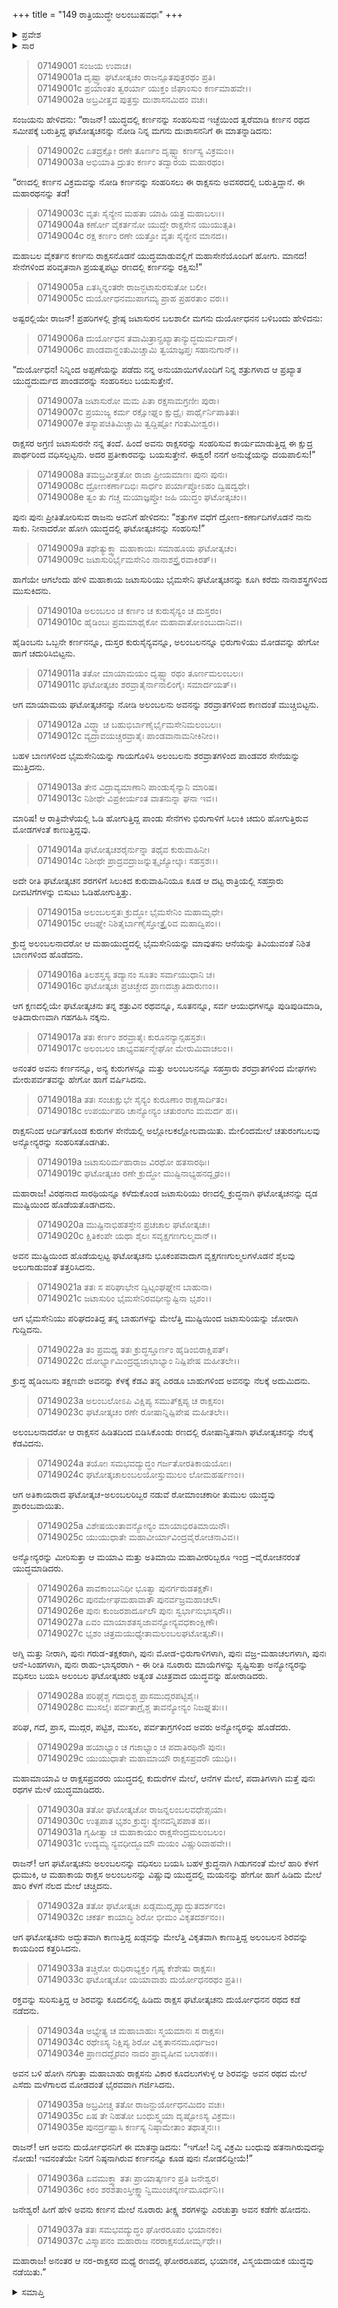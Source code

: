 +++
title = "149 ರಾತ್ರಿಯುದ್ಧೇ ಅಲಂಬುಷವಧಃ"
+++

<details><summary>ಪ್ರವೇಶ</summary>


।।   ಓಂ ಓಂ ನಮೋ ನಾರಾಯಣಾಯ।।   ಶ್ರೀ ವೇದವ್ಯಾಸಾಯ ನಮಃ ।।

ಶ್ರೀ ಕೃಷ್ಣದ್ವೈಪಾಯನ ವೇದವ್ಯಾಸ ವಿರಚಿತ  

**ಶ್ರೀ ಮಹಾಭಾರತ**

**ದ್ರೋಣ ಪರ್ವ**

**ಘಟೋತ್ಕಚವಧ ಪರ್ವ**

**ಅಧ್ಯಾಯ 149**

</details>

<details><summary>ಸಾರ</summary>

ಜಟಾಸುರನ ಮಗ ಅಲಂಬಲನನ್ನು ಘಟೋತ್ಕಚನು ಸಂಹರಿಸಿದುದು (1-37).


</details>



> 07149001 ಸಂಜಯ ಉವಾಚ।   
07149001a ದೃಷ್ಟ್ವಾ ಘಟೋತ್ಕಚಂ ರಾಜನ್ಸೂತಪುತ್ರರಥಂ ಪ್ರತಿ।   
07149001c ಪ್ರಯಾಂತಂ ತ್ವರರ್ಯಾ ಯುಕ್ತಂ ಜಿಘಾಂಸುಂ ಕರ್ಣಮಾಹವೇ।।   
07149002a ಅಬ್ರವೀತ್ತವ ಪುತ್ರಸ್ತು ದುಃಶಾಸನಮಿದಂ ವಚಃ।

ಸಂಜಯನು ಹೇಳಿದನು: “ರಾಜನ್! ಯುದ್ಧದಲ್ಲಿ ಕರ್ಣನನ್ನು ಸಂಹರಿಸುವ ಇಚ್ಛೆಯಿಂದ ತ್ವರೆಮಾಡಿ ಕರ್ಣನ ರಥದ ಸಮೀಪಕ್ಕೆ ಬರುತ್ತಿದ್ದ ಘಟೋತ್ಕಚನನ್ನು ನೋಡಿ ನಿನ್ನ ಮಗನು ದುಃಶಾಸನನಿಗೆ ಈ ಮಾತನ್ನಾಡಿದನು:

> 07149002c ಏತದ್ರಕ್ಷೋ ರಣೇ ತೂರ್ಣಂ ದೃಷ್ಟ್ವಾ ಕರ್ಣಸ್ಯ ವಿಕ್ರಮಂ।।   
07149003a ಅಭಿಯಾತಿ ದ್ರುತಂ ಕರ್ಣಂ ತದ್ವಾರಯ ಮಹಾರಥಂ।

“ರಣದಲ್ಲಿ ಕರ್ಣನ ವಿಕ್ರಮವನ್ನು ನೋಡಿ ಕರ್ಣನನ್ನು ಸಂಹರಿಸಲು ಈ ರಾಕ್ಷಸನು ಅವಸರದಲ್ಲಿ ಬರುತ್ತಿದ್ದಾನೆ. ಈ ಮಹಾರಥನನ್ನು ತಡೆ!

> 07149003c ವೃತಃ ಸೈನ್ಯೇನ ಮಹತಾ ಯಾಹಿ ಯತ್ರ ಮಹಾಬಲಃ।।   
07149004a ಕರ್ಣೋ ವೈಕರ್ತನೋ ಯುದ್ಧೇ ರಾಕ್ಷಸೇನ ಯುಯುತ್ಸತಿ।   
07149004c ರಕ್ಷ ಕರ್ಣಂ ರಣೇ ಯತ್ತೋ ವೃತಃ ಸೈನ್ಯೇನ ಮಾನದ।।

ಮಹಾಬಲ ವೈಕರ್ತನ ಕರ್ಣನು ರಾಕ್ಷಸನೊಡನೆ ಯುದ್ಧಮಾಡುವಲ್ಲಿಗೆ ಮಹಾಸೇನೆಯೊಂದಿಗೆ ಹೋಗು. ಮಾನದ! ಸೇನೆಗಳಿಂದ ಪರಿವೃತನಾಗಿ ಪ್ರಯತ್ನಪಟ್ಟು ರಣದಲ್ಲಿ ಕರ್ಣನನ್ನು ರಕ್ಷಿಸು!”

> 07149005a ಏತಸ್ಮಿನ್ನಂತರೇ ರಾಜನ್ಜಟಾಸುರಸುತೋ ಬಲೀ।   
07149005c ದುರ್ಯೋಧನಮುಪಾಗಮ್ಯ ಪ್ರಾಹ ಪ್ರಹರತಾಂ ವರಃ।।

ಅಷ್ಟರಲ್ಲಿಯೇ ರಾಜನ್! ಪ್ರಹರಿಗಳಲ್ಲಿ ಶ್ರೇಷ್ಠ ಜಟಾಸುರನ ಬಲಶಾಲೀ ಮಗನು ದುರ್ಯೋಧನನ ಬಳಿಬಂದು ಹೇಳಿದನು:

> 07149006a ದುರ್ಯೋಧನ ತವಾಮಿತ್ರಾನ್ಪ್ರಖ್ಯಾತಾನ್ಯುದ್ಧದುರ್ಮದಾನ್।   
07149006c ಪಾಂಡವಾನ್ಹಂತುಮಿಚ್ಚಾಮಿ ತ್ವಯಾಜ್ಞಪ್ತಃ ಸಹಾನುಗಾನ್।।

“ದುರ್ಯೋಧನ! ನಿನ್ನಿಂದ ಅಪ್ಪಣೆಯನ್ನು ಪಡೆದು ನನ್ನ ಅನುಯಾಯಿಗಳೊಂದಿಗೆ ನಿನ್ನ ಶತ್ರುಗಳಾದ ಆ ಪ್ರಖ್ಯಾತ ಯುದ್ಧದುರ್ಮದ ಪಾಂಡವರನ್ನು ಸಂಹರಿಸಲು ಬಯಸುತ್ತೇನೆ.

> 07149007a ಜಟಾಸುರೋ ಮಮ ಪಿತಾ ರಕ್ಷಸಾಮಗ್ರಣೀಃ ಪುರಾ।   
07149007c ಪ್ರಯುಜ್ಯ ಕರ್ಮ ರಕ್ಷೋಘ್ನಂ ಕ್ಷುದ್ರೈಃ ಪಾರ್ಥೈರ್ನಿಪಾತಿತಃ।   
07149007e ತಸ್ಯಾಪಚಿತಿಮಿಚ್ಚಾಮಿ ತ್ವದ್ದಿಷ್ಟೋ ಗಂತುಮೀಶ್ವರ।।

ರಾಕ್ಷಸರ ಅಗ್ರಣಿ ಜಟಾಸುರನೇ ನನ್ನ ತಂದೆ. ಹಿಂದೆ ಅವನು ರಾಕ್ಷಸರನ್ನು ಸಂಹರಿಸುವ ಕಾರ್ಯಮಾಡುತ್ತಿದ್ದ ಈ ಕ್ಷುದ್ರ ಪಾರ್ಥರಿಂದ ವಧಿಸಲ್ಪಟ್ಟನು. ಅದರ ಪ್ರತೀಕಾರವನ್ನು ಬಯಸುತ್ತೇನೆ. ಈಶ್ವರ! ನನಗೆ ಅನುಜ್ಞೆಯನ್ನು ದಯಪಾಲಿಸು!”

> 07149008a ತಮಬ್ರವೀತ್ತತೋ ರಾಜಾ ಪ್ರೀಯಮಾಣಃ ಪುನಃ ಪುನಃ।   
07149008c ದ್ರೋಣಕರ್ಣಾದಿಭಿಃ ಸಾರ್ಧಂ ಪರ್ಯಾಪ್ತೋಽಹಂ ದ್ವಿಷದ್ವಧೇ।   
07149008e ತ್ವಂ ತು ಗಚ್ಚ ಮಯಾಜ್ಞಪ್ತೋ ಜಹಿ ಯುದ್ಧಂ ಘಟೋತ್ಕಚಂ।।

ಪುನಃ ಪುನಃ ಪ್ರೀತಿತೋರಿಸುವ ರಾಜನು ಅವನಿಗೆ ಹೇಳಿದನು: “ಶತ್ರುಗಳ ವಧೆಗೆ ದ್ರೋಣ-ಕರ್ಣಾದಿಗಳೊಡನೆ ನಾನು ಸಾಕು. ನೀನಾದರೋ ಹೋಗಿ ಯುದ್ಧದಲ್ಲಿ ಘಟೋತ್ಕಚನನ್ನು ಸಂಹರಿಸು!”

> 07149009a ತಥೇತ್ಯುಕ್ತ್ವಾ ಮಹಾಕಾಯಃ ಸಮಾಹೂಯ ಘಟೋತ್ಕಚಂ।   
07149009c ಜಟಾಸುರಿರ್ಭೈಮಸೇನಿಂ ನಾನಾಶಸ್ತ್ರೈರವಾಕಿರತ್।।

ಹಾಗೆಯೇ ಆಗಲೆಂದು ಹೇಳಿ ಮಹಾಕಾಯ ಜಟಾಸುರಿಯು ಭೈಮಸೇನಿ ಘಟೋತ್ಕಚನನ್ನು ಕೂಗಿ ಕರೆದು ನಾನಾಶಸ್ತ್ರಗಳಿಂದ ಮುಸುಕಿದನು.

> 07149010a ಅಲಂಬಲಂ ಚ ಕರ್ಣಂ ಚ ಕುರುಸೈನ್ಯಂ ಚ ದುಸ್ತರಂ।   
07149010c ಹೈಡಿಂಬಃ ಪ್ರಮಮಾಥೈಕೋ ಮಹಾವಾತೋಽಂಬುದಾನಿವ।।

ಹೈಡಿಂಬನು ಒಬ್ಬನೇ ಕರ್ಣನನ್ನೂ, ದುಸ್ತರ ಕುರುಸೈನ್ಯವನ್ನೂ, ಅಲಂಬಲನನ್ನೂ ಭಿರುಗಾಳಿಯು ಮೋಡವನ್ನು ಹೇಗೋ ಹಾಗೆ ಚದುರಿಸಿಬಿಟ್ಟನು.

> 07149011a ತತೋ ಮಾಯಾಮಯಂ ದೃಷ್ಟ್ವಾ ರಥಂ ತೂರ್ಣಮಲಂಬಲಃ।   
07149011c ಘಟೋತ್ಕಚಂ ಶರವ್ರಾತೈರ್ನಾನಾಲಿಂಗೈಃ ಸಮಾರ್ದಯತ್।।

ಆಗ ಮಾಯಾಮಯ ಘಟೋತ್ಕಚನನ್ನು ನೋಡಿ ಅಲಂಬಲನು ಅವನನ್ನು ಶರವ್ರಾತಗಳಿಂದ ಕಾಣದಂತೆ ಮುಚ್ಚಿಬಿಟ್ಟನು.

> 07149012a ವಿದ್ಧ್ವಾ ಚ ಬಹುಭಿರ್ಬಾಣೈರ್ಭೈಮಸೇನಿಮಲಂಬಲಃ।   
07149012c ವ್ಯದ್ರಾವಯಚ್ಚರವ್ರಾತೈಃ ಪಾಂಡವಾನಾಮನೀಕಿನೀಂ।।

ಬಹಳ ಬಾಣಗಳಿಂದ ಭೈಮಸೇನಿಯನ್ನು ಗಾಯಗೊಳಿಸಿ ಅಲಂಬಲನು ಶರವ್ರಾತಗಳಿಂದ ಪಾಂಡವರ ಸೇನೆಯನ್ನು ಮುತ್ತಿದನು.

> 07149013a ತೇನ ವಿದ್ರಾವ್ಯಮಾಣಾನಿ ಪಾಂಡುಸೈನ್ಯಾನಿ ಮಾರಿಷ।   
07149013c ನಿಶೀಥೇ ವಿಪ್ರಕೀರ್ಯಂತ ವಾತನುನ್ನಾ ಘನಾ ಇವ।।

ಮಾರಿಷ! ಆ ರಾತ್ರಿವೇಳೆಯಲ್ಲಿ ಓಡಿ ಹೋಗುತ್ತಿದ್ದ ಪಾಂಡು ಸೇನೆಗಳು ಭಿರುಗಾಳಿಗೆ ಸಿಲುಕಿ ಚದುರಿ ಹೋಗುತ್ತಿರುವ ಮೋಡಗಳಂತೆ ಕಾಣುತ್ತಿದ್ದವು.

> 07149014a ಘಟೋತ್ಕಚಶರೈರ್ನುನ್ನಾ ತಥೈವ ಕುರುವಾಹಿನೀ।   
07149014c ನಿಶೀಥೇ ಪ್ರಾದ್ರವದ್ರಾಜನ್ನುತ್ಸೃಜ್ಯೋಲ್ಕಾಃ ಸಹಸ್ರಶಃ।।

ಅದೇ ರೀತಿ ಘಟೋತ್ಕಚನ ಶರಗಳಿಗೆ ಸಿಲುಕಿದ ಕುರುವಾಹಿನಿಯೂ ಕೂಡ ಆ ದಟ್ಟ ರಾತ್ರಿಯಲ್ಲಿ ಸಹಸ್ರಾರು ದೀವಟಿಗೆಗಳನ್ನು ಬಿಸುಟು ಓಡಿಹೋಗುತ್ತಿತ್ತು.

> 07149015a ಅಲಂಬಲಸ್ತತಃ ಕ್ರುದ್ಧೋ ಭೈಮಸೇನಿಂ ಮಹಾಮೃಧೇ।   
07149015c ಆಜಘ್ನೇ ನಿಶಿತೈರ್ಬಾಣೈಸ್ತೋತ್ತ್ರೈರಿವ ಮಹಾದ್ವಿಪಂ।।

ಕ್ರುದ್ಧ ಅಲಂಬಲನಾದರೋ ಆ ಮಹಾಯುದ್ಧದಲ್ಲಿ ಭೈಮಸೇನಿಯನ್ನು ಮಾವುತನು ಆನೆಯನ್ನು ತಿವಿಯುವಂತೆ ನಿಶಿತ ಬಾಣಗಳಿಂದ ಹೊಡೆದನು.

> 07149016a ತಿಲಶಸ್ತಸ್ಯ ತದ್ಯಾನಂ ಸೂತಂ ಸರ್ವಾಯುಧಾನಿ ಚ।   
07149016c ಘಟೋತ್ಕಚಃ ಪ್ರಚಿಚ್ಚೇದ ಪ್ರಾಣದಚ್ಚಾತಿದಾರುಣಂ।।

ಆಗ ಕ್ಷಣದಲ್ಲಿಯೇ ಘಟೋತ್ಕಚನು ತನ್ನ ಶತ್ರುವಿನ ರಥವನ್ನೂ, ಸೂತನನ್ನೂ, ಸರ್ವ ಆಯುಧಗಳನ್ನೂ ಪುಡಿಪುಡಿಮಾಡಿ, ಅತಿದಾರುಣವಾಗಿ ಗಹಗಹಿಸಿ ನಕ್ಕನು.

> 07149017a ತತಃ ಕರ್ಣಂ ಶರವ್ರಾತೈಃ ಕುರೂನನ್ಯಾನ್ಸಹಸ್ರಶಃ।   
07149017c ಅಲಂಬಲಂ ಚಾಭ್ಯವರ್ಷನ್ಮೇಘೋ ಮೇರುಮಿವಾಚಲಂ।।

ಅನಂತರ ಅವನು ಕರ್ಣನನ್ನೂ, ಅನ್ಯ ಕುರುಗಳನ್ನೂ ಮತ್ತು ಅಲಂಬಲನನ್ನೂ ಸಹಸ್ರಾರು ಶರವ್ರಾತಗಳಿಂದ ಮೇಘಗಳು ಮೇರುಪರ್ವತವನ್ನು ಹೇಗೋ ಹಾಗೆ ವರ್ಷಿಸಿದನು.

> 07149018a ತತಃ ಸಂಚುಕ್ಷುಭೇ ಸೈನ್ಯಂ ಕುರೂಣಾಂ ರಾಕ್ಷಸಾರ್ದಿತಂ।   
07149018c ಉಪರ್ಯುಪರಿ ಚಾನ್ಯೋನ್ಯಂ ಚತುರಂಗಂ ಮಮರ್ದ ಹ।।

ರಾಕ್ಷಸನಿಂದ ಆರ್ದಿತಗೊಂಡ ಕುರುಗಳ ಸೇನೆಯಲ್ಲಿ ಅಲ್ಲೋಲಕಲ್ಲೋಲವಾಯಿತು. ಮೇಲಿಂದಮೇಲೆ ಚತುರಂಗಬಲವು ಅನ್ಯೋನ್ಯರನ್ನು ಸಂಹರಿಸತೊಡಗಿತು.

> 07149019a ಜಟಾಸುರಿರ್ಮಹಾರಾಜ ವಿರಥೋ ಹತಸಾರಥಿಃ।   
07149019c ಘಟೋತ್ಕಚಂ ರಣೇ ಕ್ರುದ್ಧೋ ಮುಷ್ಟಿನಾಭ್ಯಹನದ್ದೃಢಂ।।

ಮಹಾರಾಜ! ವಿರಥನಾದ ಸಾರಥಿಯನ್ನೂ ಕಳೆದುಕೊಂಡ ಜಟಾಸುರಿಯು ರಣದಲ್ಲಿ ಕ್ರುದ್ಧನಾಗಿ ಘಟೋತ್ಕಚನನ್ನು ದೃಡ ಮುಷ್ಟಿಯಿಂದ ಹೊಡೆಯತೊಡಗಿದನು.

> 07149020a ಮುಷ್ಟಿನಾಭಿಹತಸ್ತೇನ ಪ್ರಚಚಾಲ ಘಟೋತ್ಕಚಃ।   
07149020c ಕ್ಷಿತಿಕಂಪೇ ಯಥಾ ಶೈಲಃ ಸವೃಕ್ಷಗಣಗುಲ್ಮವಾನ್।।

ಅವನ ಮುಷ್ಟಿಯಿಂದ ಹೊಡೆಯಲ್ಪಟ್ಟ ಘಟೋತ್ಕಚನು ಭೂಕಂಪವಾದಾಗ ವೃಕ್ಷಗಣಗುಲ್ಮಲಗಳೊಡನೆ ಶೈಲವು ಅಲುಗಾಡುವಂತೆ ತತ್ತರಿಸಿದನು.

> 07149021a ತತಃ ಸ ಪರಿಘಾಭೇನ ದ್ವಿಟ್ಸಂಘಘ್ನೇನ ಬಾಹುನಾ।   
07149021c ಜಟಾಸುರಿಂ ಭೈಮಸೇನಿರವಧೀನ್ಮುಷ್ಟಿನಾ ಭೃಶಂ।।

ಆಗ ಭೈಮಸೇನಿಯು ಪರಿಘದಂತಿದ್ದ ತನ್ನ ಬಾಹುಗಳನ್ನು ಮೇಲೆತ್ತಿ ಮುಷ್ಟಿಯಿಂದ ಜಟಾಸುರಿಯನ್ನು ಜೋರಾಗಿ ಗುದ್ದಿದನು.

> 07149022a ತಂ ಪ್ರಮಥ್ಯ ತತಃ ಕ್ರುದ್ಧಸ್ತೂರ್ಣಂ ಹೈಡಿಂಬಿರಾಕ್ಷಿಪತ್।   
07149022c ದೋರ್ಭ್ಯಾಮಿಂದ್ರಧ್ವಜಾಭಾಭ್ಯಾಂ ನಿಷ್ಪಿಪೇಷ ಮಹೀತಲೇ।।

ಕ್ರುದ್ಧ ಹೈಡಿಂಬನು ತಕ್ಷಣವೇ ಅವನನ್ನು ಕೆಳಕ್ಕೆ ಕೆಡವಿ ತನ್ನ ಎರಡೂ ಬಾಹುಗಳಿಂದ ಅವನನ್ನು ನೆಲಕ್ಕೆ ಅದುಮಿದನು.

> 07149023a ಅಲಂಬಲೋಽಪಿ ವಿಕ್ಷಿಪ್ಯ ಸಮುತ್ಕ್ಷಿಪ್ಯ ಚ ರಾಕ್ಷಸಂ।   
07149023c ಘಟೋತ್ಕಚಂ ರಣೇ ರೋಷಾನ್ನಿಷ್ಪಿಪೇಷ ಮಹೀತಲೇ।।

ಅಲಂಬಲನಾದರೋ ಆ ರಾಕ್ಷಸನ ಹಿಡಿತದಿಂದ ಬಿಡಿಸಿಕೊಂಡು ರಣದಲ್ಲಿ ರೋಷಾನ್ವಿತನಾಗಿ ಘಟೋತ್ಕಚನನ್ನು ನೆಲಕ್ಕೆ ಕೆಡವಿದನು.

> 07149024a ತಯೋಃ ಸಮಭವದ್ಯುದ್ಧಂ ಗರ್ಜತೋರತಿಕಾಯಯೋಃ।   
07149024c ಘಟೋತ್ಕಚಾಲಂಬಲಯೋಸ್ತುಮುಲಂ ಲೋಮಹರ್ಷಣಂ।।

ಆಗ ಅತಿಕಾಯರಾದ ಘಟೋತ್ಕಚ-ಅಲಂಬಲರಿಬ್ಬರ ನಡುವೆ ರೋಮಾಂಚಕಾರೀ ತುಮುಲ ಯುದ್ಧವು ಪ್ರಾರಂಬವಾಯಿತು.

> 07149025a ವಿಶೇಷಯಂತಾವನ್ಯೋನ್ಯಂ ಮಾಯಾಭಿರತಿಮಾಯಿನೌ।   
07149025c ಯುಯುಧಾತೇ ಮಹಾವೀರ್ಯಾವಿಂದ್ರವೈರೋಚನಾವಿವ।।

ಅನ್ಯೋನ್ಯರನ್ನು ಮೀರಿಸುತ್ತಾ ಆ ಮಯಾವಿ ಮತ್ತು ಅತಿಮಾಯಿ ಮಹಾವೀರರಿಬ್ಬರೂ ಇಂದ್ರ –ವೈರೋಚನರಂತೆ ಯುದ್ಧಮಾಡಿದರು.

> 07149026a ಪಾವಕಾಂಬುನಿಧೀ ಭೂತ್ವಾ ಪುನರ್ಗರುಡತಕ್ಷಕೌ।   
07149026c ಪುನರ್ಮೇಘಮಹಾವಾತೌ ಪುನರ್ವಜ್ರಮಹಾಚಲೌ।  
07149026e ಪುನಃ ಕುಂಜರಶಾರ್ದೂಲೌ ಪುನಃ ಸ್ವರ್ಭಾನುಭಾಸ್ಕರೌ।।   
07149027a ಏವಂ ಮಾಯಾಶತಸೃಜಾವನ್ಯೋನ್ಯವಧಕಾಂಕ್ಷಿಣೌ।  
07149027c ಭೃಶಂ ಚಿತ್ರಮಯುಧ್ಯೇತಾಮಲಂಬಲಘಟೋತ್ಕಚೌ।।

ಅಗ್ನಿ ಮತ್ತು ನೀರಾಗಿ, ಪುನಃ ಗರುಡ-ತಕ್ಷಕರಾಗಿ, ಪುನಃ ಮೋಡ-ಭಿರುಗಾಳಿಗಳಾಗಿ, ಪುನಃ ವಜ್ರ-ಮಹಾಚಲಗಳಾಗಿ, ಪುನಃ ಆನೆ-ಸಿಂಹಗಳಾಗಿ, ಪುನಃ ರಾಹು-ಭಾಸ್ಕರರಾಗಿ  - ಈ ರೀತಿ ನೂರಾರು ಮಾಯೆಗಳನ್ನು ಸೃಷ್ಟಿಸುತ್ತಾ ಅನ್ಯೋನ್ಯರನ್ನು ವಧಿಸಲು ಬಯಸಿ ಅಲಂಬಲ ಘಟೋತ್ಕಚರು ಅತ್ಯಂತ ವಿಚಿತ್ರವಾದ ಯುದ್ಧವನ್ನು ಹೋರಾಡಿದರು.

> 07149028a ಪರಿಘೈಶ್ಚ ಗದಾಭಿಶ್ಚ ಪ್ರಾಸಮುದ್ಗರಪಟ್ಟಿಶೈಃ।   
07149028c ಮುಸಲೈಃ ಪರ್ವತಾಗ್ರೈಶ್ಚ ತಾವನ್ಯೋನ್ಯಂ ನಿಜಘ್ನತುಃ।।

ಪರಿಘ, ಗದೆ, ಪ್ರಾಸ, ಮುದ್ಗರ, ಪಟ್ಟಿಶ, ಮುಸಲ, ಪರ್ವತಾಗ್ರಗಳಿಂದ ಅವರು ಅನ್ಯೋನ್ಯರನ್ನು ಹೊಡೆದರು.

> 07149029a ಹಯಾಭ್ಯಾಂ ಚ ಗಜಾಭ್ಯಾಂ ಚ ಪದಾತಿರಥಿನೌ ಪುನಃ।  
07149029c ಯುಯುಧಾತೇ ಮಹಾಮಾಯೌ ರಾಕ್ಷಸಪ್ರವರೌ ಯುಧಿ।।

ಮಹಾಮಾಯಾವಿ ಆ ರಾಕ್ಷಸಪ್ರವರರು ಯುದ್ಧದಲ್ಲಿ ಕುದುರೆಗಳ ಮೇಲೆ, ಆನೆಗಳ ಮೇಲೆ, ಪದಾತಿಗಳಾಗಿ ಮತ್ತೆ ಪುನಃ ರಥಗಳ ಮೇಳೆ ಯುದ್ಧಮಾಡಿದರು.

> 07149030a ತತೋ ಘಟೋತ್ಕಚೋ ರಾಜನ್ನಲಂಬಲವಧೇಪ್ಸಯಾ।   
07149030c ಉತ್ಪಪಾತ ಭೃಶಂ ಕ್ರುದ್ಧಃ ಶ್ಯೇನವನ್ನಿಪಪಾತ ಹ।।   
07149031a ಗೃಹೀತ್ವಾ ಚ ಮಹಾಕಾಯಂ ರಾಕ್ಷಸೇಂದ್ರಮಲಂಬಲಂ।   
07149031c ಉದ್ಯಮ್ಯ ನ್ಯವಧೀದ್ಭೂಮೌ ಮಯಂ ವಿಷ್ಣುರಿವಾಹವೇ।।

ರಾಜನ್! ಆಗ ಘಟೋತ್ಕಚನು ಅಲಂಬಲನನ್ನು ವಧಿಸಲು ಬಯಸಿ ಬಹಳ ಕ್ರುದ್ಧನಾಗಿ ಗಿಡುಗನಂತೆ ಮೇಲೆ ಹಾರಿ ಕೆಳಗೆ ಧುಮುಕಿ, ಆ ಮಹಾಕಾಯ ರಾಕ್ಷಸ ಅಲಂಬಲನನ್ನು ವಿಷ್ಣುವು ಯುದ್ಧದಲ್ಲಿ ಮಯನನ್ನು ಹೇಗೋ ಹಾಗೆ ಹಿಡಿದು ಮೇಲೆ ಹಾರಿ ಕೆಳಗೆ ನೆಲದ ಮೇಲೆ ಚಚ್ಚಿದನು.

> 07149032a ತತೋ ಘಟೋತ್ಕಚಃ ಖಡ್ಗಮುದ್ಗೃಹ್ಯಾದ್ಭುತದರ್ಶನಂ।   
07149032c ಚಕರ್ತ ಕಾಯಾದ್ಧಿ ಶಿರೋ ಭೀಮಂ ವಿಕೃತದರ್ಶನಂ।।

ಆಗ ಘಟೋತ್ಕಚನು ಅದ್ಭುತವಾಗಿ ಕಾಣುತ್ತಿದ್ದ ಖಡ್ಗವನ್ನು ಮೇಲೆತ್ತಿ ವಿಕೃತವಾಗಿ ಕಾಣುತ್ತಿದ್ದ ಅಲಂಬಲನ ಶಿರವನ್ನು ಕಾಯದಿಂದ ಕತ್ತರಿಸಿದನು.

> 07149033a ತಚ್ಚಿರೋ ರುಧಿರಾಭ್ಯಕ್ತಂ ಗೃಹ್ಯ ಕೇಶೇಷು ರಾಕ್ಷಸಃ।  
07149033c ಘಟೋತ್ಕಚೋ ಯಯಾವಾಶು ದುರ್ಯೋಧನರಥಂ ಪ್ರತಿ।।

ರಕ್ತವನ್ನು ಸುರಿಸುತ್ತಿದ್ದ ಆ ಶಿರವನ್ನು ಕೂದಲಿನಲ್ಲಿ ಹಿಡಿದು ರಾಕ್ಷಸ ಘಟೋತ್ಕಚನು ದುರ್ಯೋಧನನ ರಥದ ಕಡೆ ನಡೆದನು.

> 07149034a ಅಭ್ಯೇತ್ಯ ಚ ಮಹಾಬಾಹುಃ ಸ್ಮಯಮಾನಃ ಸ ರಾಕ್ಷಸಃ।   
07149034c ರಥೇಽಸ್ಯ ನಿಕ್ಷಿಪ್ಯ ಶಿರೋ ವಿಕೃತಾನನಮೂರ್ಧಜಂ।  
07149034e ಪ್ರಾಣದದ್ಭೈರವಂ ನಾದಂ ಪ್ರಾವೃಷೀವ ಬಲಾಹಕಃ।।

ಅವನ ಬಳಿ ಹೋಗಿ ನಗುತ್ತಾ ಮಹಾಬಾಹು ರಾಕ್ಷಸನು ವಿಕಾರ ಕೂದಲುಗಳುಳ್ಳ ಆ ಶಿರವನ್ನು ಅವನ ರಥದ ಮೇಲೆ ಎಸೆದು ಮಳೆಗಾಲದ ಮೋಡದಂತೆ ಭೈರವವಾಗಿ ಗರ್ಜಿಸಿದನು.

> 07149035a ಅಬ್ರವೀಚ್ಚ ತತೋ ರಾಜನ್ದುರ್ಯೋಧನಮಿದಂ ವಚಃ।   
07149035c ಏಷ ತೇ ನಿಹತೋ ಬಂಧುಸ್ತ್ವಯಾ ದೃಷ್ಟೋಽಸ್ಯ ವಿಕ್ರಮಃ।   
07149035e ಪುನರ್ದ್ರಷ್ಟಾಸಿ ಕರ್ಣಸ್ಯ ನಿಷ್ಠಾಮೇತಾಂ ತಥಾತ್ಮನಃ।।

ರಾಜನ್! ಆಗ ಅವನು ದುರ್ಯೋಧನನಿಗೆ ಈ ಮಾತನ್ನಾಡಿದನು: “ಇಗೋ! ನಿನ್ನ ವಿಕ್ರಮಿ ಬಂಧುವು ಹತನಾಗಿರುವುದನ್ನು ನೋಡು! ಇವನಂತೆಯೇ ನಿನಗೆ ನಿಷ್ಠನಾಗಿರುವ ಕರ್ಣನನ್ನೂ ಕೂಡ ಪುನಃ ನೋಡಲಿದ್ದೀಯೆ!”

> 07149036a ಏವಮುಕ್ತ್ವಾ ತತಃ ಪ್ರಾಯಾತ್ಕರ್ಣಂ ಪ್ರತಿ ಜನೇಶ್ವರ।   
07149036c ಕಿರಂ ಶರಶತಾಂಸ್ತೀಕ್ಷ್ಣಾನ್ವಿಮುಂಚನ್ಕರ್ಣಮೂರ್ಧನಿ।।

ಜನೇಶ್ವರ! ಹೀಗೆ ಹೇಳಿ ಅವನು ಕರ್ಣನ ಮೇಲೆ ನೂರಾರು ತೀಕ್ಷ್ಣ ಶರಗಳನ್ನು ಎರಚುತ್ತಾ ಅವನ ಕಡೆಗೇ ಹೋದನು.

> 07149037a ತತಃ ಸಮಭವದ್ಯುದ್ಧಂ ಘೋರರೂಪಂ ಭಯಾನಕಂ।   
07149037c ವಿಸ್ಮಾಪನಂ ಮಹಾರಾಜ ನರರಾಕ್ಷಸಯೋರ್ಮೃಧೇ।।

ಮಹಾರಾಜ! ಅನಂತರ ಆ ನರ-ರಾಕ್ಷಸರ ಮಧ್ಯೆ ರಣದಲ್ಲಿ ಘೋರರೂಪದ, ಭಯಾನಕ, ವಿಸ್ಮಯದಾಯಕ ಯುದ್ಧವು ನಡೆಯಿತು.”



<details><summary>ಸಮಾಪ್ತಿ</summary>


ಇತಿ ಶ್ರೀ ಮಹಾಭಾರತೇ ದ್ರೋಣ ಪರ್ವಣಿ ಘಟೋತ್ಕಚವಧ ಪರ್ವಣಿ ರಾತ್ರಿಯುದ್ಧೇ ಅಲಂಬುಷವಧೇ ಏಕೋನಪಂಚಾಶದಧಿಕಶತತಮೋಽಧ್ಯಾಯಃ।।  
ಇದು ಶ್ರೀ ಮಹಾಭಾರತದಲ್ಲಿ ದ್ರೋಣ ಪರ್ವದಲ್ಲಿ ಘಟೋತ್ಕಚವಧ ಪರ್ವದಲ್ಲಿ ರಾತ್ರಿಯುದ್ಧೇ ಅಲಂಬುಷವಧ ಎನ್ನುವ ನೂರಾನಲ್ವತ್ತೊಂಭನೇ ಅಧ್ಯಾಯವು.

</details>
